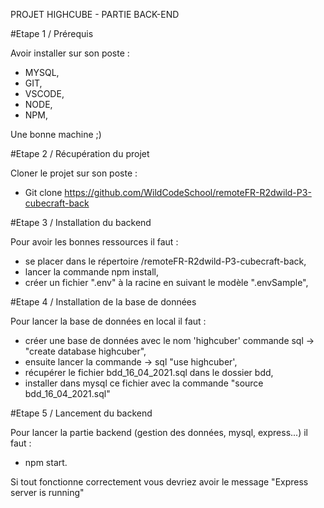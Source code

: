 
PROJET HIGHCUBE - PARTIE BACK-END

#Etape 1 / Prérequis

Avoir installer sur son poste :
- MYSQL,
- GIT,
- VSCODE,
- NODE,
- NPM,

Une bonne machine ;)

#Etape 2 / Récupération du projet 

Cloner le projet sur son poste :
- Git clone https://github.com/WildCodeSchool/remoteFR-R2dwild-P3-cubecraft-back


#Etape 3 / Installation du backend 

Pour avoir les bonnes ressources il faut :
- se placer dans le répertoire /remoteFR-R2dwild-P3-cubecraft-back,
- lancer la commande npm install,
- créer un fichier ".env" à la racine en suivant le modèle ".envSample",

#Etape 4 / Installation de la base de données

Pour lancer la base de données en local il faut :
- créer une base de données avec le nom 'highcuber' commande sql -> "create database highcuber",
- ensuite lancer la commande -> sql "use highcuber',
- récupérer le fichier bdd_16_04_2021.sql dans le dossier bdd,
- installer dans mysql ce fichier avec la commande "source bdd_16_04_2021.sql"

#Etape 5 / Lancement du backend

Pour lancer la partie backend (gestion des données, mysql, express...) il faut :
- npm start.

Si tout fonctionne correctement vous devriez avoir le message "Express server is running"




